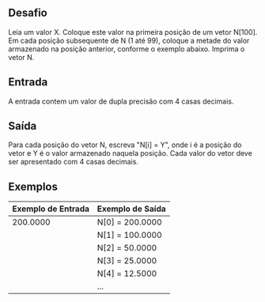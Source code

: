 ## Desafio
Leia um valor X. Coloque este valor na primeira posição de um vetor N[100]. Em cada posição subsequente de N (1 até 99), coloque a metade do valor armazenado na posição 
anterior, conforme o exemplo abaixo. Imprima o vetor N.

## Entrada
A entrada contem um valor de dupla precisão com 4 casas decimais.

## Saída
Para cada posição do vetor N, escreva "N[i] = Y", onde i é a posição do vetor e Y é o valor armazenado naquela posição. Cada valor do vetor deve ser apresentado com 4 casas 
decimais.

## Exemplos
Exemplo de Entrada | Exemplo de Saída
----- | -----
200.0000 | N[0] = 200.0000
  | N[1] = 100.0000
  | N[2] = 50.0000
  | N[3] = 25.0000
  | N[4] = 12.5000
  | ...
